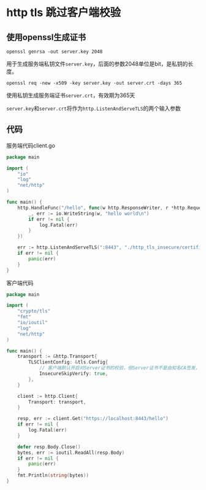 # http tls 跳过客户端校验

## 使用openssl生成证书

`openssl genrsa -out server.key 2048 `

用于生成服务端私钥文件`server.key`，后面的参数2048单位是bit，是私钥的长度。

`openssl req -new -x509 -key server.key -out server.crt -days 365`

使用私钥生成服务端证书`server.crt`，有效期为365天

`server.key`和`server.crt`将作为`http.ListenAndServeTLS`的两个输入参数

## 代码

服务端代码client.go
```go
package main

import (
	"io"
	"log"
	"net/http"
)

func main() {
	http.HandleFunc("/hello", func(w http.ResponseWriter, r *http.Request) {
		_, err := io.WriteString(w, "hello world\n")
		if err != nil {
			log.Fatal(err)
		}
	})

	err := http.ListenAndServeTLS(":8443", "./http_tls_insecure/certification/server.crt", "./http_tls_insecure/certification/server.key", nil)
	if err != nil {
		panic(err)
	}
}
```
客户端代码
```go
package main

import (
	"crypto/tls"
	"fmt"
	"io/ioutil"
	"log"
	"net/http"
)

func main() {
	transport := &http.Transport{
		TLSClientConfig: &tls.Config{
			// 客户端默认开启对Server证书的校验，但Server证书不是由知名CA签发，这里跳过
			InsecureSkipVerify: true,
		},
	}

	client := http.Client{
		Transport: transport,
	}

	resp, err := client.Get("https://localhost:8443/hello")
	if err != nil {
		log.Fatal(err)
	}

	defer resp.Body.Close()
	bytes, err := ioutil.ReadAll(resp.Body)
	if err != nil {
		panic(err)
	}
	fmt.Println(string(bytes))
}
```
